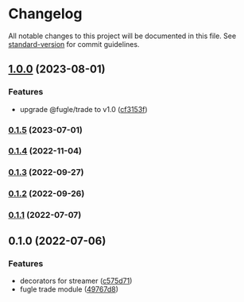 # Changelog

All notable changes to this project will be documented in this file. See [standard-version](https://github.com/conventional-changelog/standard-version) for commit guidelines.

## [1.0.0](https://github.com/fugle-dev/fugle-trade-nest/compare/v0.1.5...v1.0.0) (2023-08-01)


### Features

* upgrade @fugle/trade to v1.0 ([cf3153f](https://github.com/fugle-dev/fugle-trade-nest/commit/cf3153fad4ba857acdbbf99146a235f8c9633bd0))

### [0.1.5](https://github.com/fugle-dev/fugle-trade-nest/compare/v0.1.4...v0.1.5) (2023-07-01)

### [0.1.4](https://github.com/fugle-dev/fugle-trade-nest/compare/v0.1.3...v0.1.4) (2022-11-04)

### [0.1.3](https://github.com/fugle-dev/fugle-trade-nest/compare/v0.1.2...v0.1.3) (2022-09-27)

### [0.1.2](https://github.com/fugle-dev/fugle-trade-nest/compare/v0.1.1...v0.1.2) (2022-09-26)

### [0.1.1](https://github.com/fugle-dev/fugle-trade-nest/compare/v0.1.0...v0.1.1) (2022-07-07)

## 0.1.0 (2022-07-06)


### Features

* decorators for streamer ([c575d71](https://github.com/fugle-dev/fugle-trade-nest/commit/c575d71aee4cbb7efeeb55b90e9aece90b849694))
* fugle trade module ([49767d8](https://github.com/fugle-dev/fugle-trade-nest/commit/49767d8412fb667197c61feb25d3a9030376e71b))
